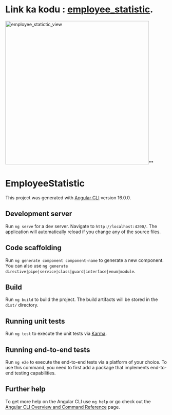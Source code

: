 # **Link ka kodu : [employee_statistic](https://mega.nz/folder/zWYyWCZJ#VZWf_0nVGUpURvoRCtlD8w).**





<img width="447" alt="employee_statictic_view" src="https://github.com/ntimotijevic6318/employee_statistic/assets/72966266/a963a6fa-d768-4627-90b9-340ca7eacafd">**


# EmployeeStatistic

This project was generated with [Angular CLI](https://github.com/angular/angular-cli) version 16.0.0.

## Development server

Run `ng serve` for a dev server. Navigate to `http://localhost:4200/`. The application will automatically reload if you change any of the source files.

## Code scaffolding

Run `ng generate component component-name` to generate a new component. You can also use `ng generate directive|pipe|service|class|guard|interface|enum|module`.

## Build

Run `ng build` to build the project. The build artifacts will be stored in the `dist/` directory.

## Running unit tests

Run `ng test` to execute the unit tests via [Karma](https://karma-runner.github.io).

## Running end-to-end tests

Run `ng e2e` to execute the end-to-end tests via a platform of your choice. To use this command, you need to first add a package that implements end-to-end testing capabilities.

## Further help

To get more help on the Angular CLI use `ng help` or go check out the [Angular CLI Overview and Command Reference](https://angular.io/cli) page.
